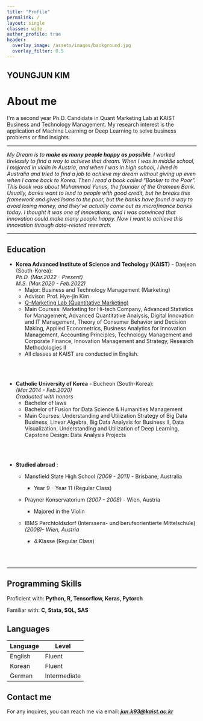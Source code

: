 ```yaml
---  
title: "Profile"
permalink: /
layout: single
classes: wide
author_profile: true
header:
  overlay_image: /assets/images/background.jpg
  overlay_filter: 0.5
---
```

## YOUNGJUN KIM
# About me

I'm a second year Ph.D. Candidate in Quant Marketing Lab at KAIST Business and Technology Management. My research interest is the application of Machine Learning or Deep Learning to solve business problems or find insights. 


---


*My Dream is to **make as many people happy as possible**. I worked tirelessly to find a way to achieve that dream. When I was in middle school, I majored in violin in Austria, and when I was in high school, I lived in Australia and tried to find a job to achieve my dream without giving up even when I came back to Korea. Then I read a book called "Banker to the Poor". This book was about Muhammad Yunus, the founder of the Grameen Bank. Usually, banks want to lend to people with good credit, but he breaks this framework and gives loans to the poor, but the banks have found a way to avoid losing money, and they've actually come out as microfinance banks today. I thought it was one of innovations, and I was convinced that innovation could make many people happy. Now I want to achieve this innovation through data-related research.*

---
## Education

- **Korea Advanced Institute of Science and Techology (KAIST)** - Daejeon (South-Korea):  
  *Ph.D. (Mar.2022 - Present)*  
  *M.S. (Mar.2020 - Feb.2022)*
    - Major: Business and Technology Management (Marketing)
    - Advisor: Prof. Hye-jin Kim
    - [Q-Marketing Lab (Quantitative Marketing) ](https://reinvented-park-ad3.notion.site/About-Us-724a4764f8cf4e6cb4fb3c93f5788267?pvs=4)
    - Main Courses: Marketing for Hi-tech Company, Advanced Statistics for Management, Advanced Quantitative Analysis, Digital Innovation and IT Management, Theory of Consumer Behavior and Decision Making, Applied Econometrics, Business Analytics for Innovation Management, Accounting Principles, Technology Management and Corporate Finance, Innovation Management and Strategy, Research Methodologies II
    - All classes at KAIST are conducted in English.
<br/>
<br/>


- **Catholic University of Korea** - Bucheon (South-Korea):  
  *(Mar.2014 - Feb.2020)*  
  *Graduated with honors*
    - Bachelor of laws
    - Bachelor of Fusion for Data Science & Humanities Management
    - Main Courses: Understanding and Utilization Strategy of Big Data Business, Linear Algebra, Big Data Analysis for Business II, Data Visualization, Understanding and Utilization of Deep Learning, Capstone Design: Data Analysis Projects
<br/>
<br/>

- **Studied abroad** :  
  - Mansfield State High School *(2009 - 2011)*  - Brisbane, Australia
    - Year 9 - Year 11 (Regular Class)

  - Prayner Konservatorium *(2007 - 2008)*  - Wien, Austria
    - Majored in the Violin
  - IBMS Perchtoldsdorf (Interssens- und berufsorientierte Mittelschule) *(2008)- Wien, Austria*  
    - 4.Klasse (Regular Class)
    

  
<br/>
<br/>

---

## Programming Skills

Proficient with: **Python, R, Tensorflow, Keras, Pytorch**

Familiar with: **C, Stata, SQL, SAS**

## Languages

| Language | Level  |
|----------|--------|
| English  | Fluent |
| Korean   | Fluent |
| German   | Intermediate |

<!-- ## CV

Find attached the PDF version of my CVs:  
*English version*: [CV]({{ site.url }}/download/CV_english.pdf)  

Update: 2020/01/13 -->

## Contact me

For any inquires, you can reach me via email: **_[jun.k93@kaist.ac.kr](mailto:jun.k93@kaist.ac.kr)_**
